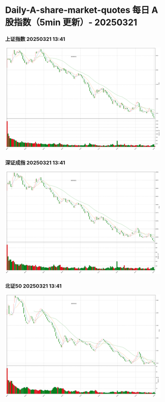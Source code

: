 
# Daily-A-share-market-quotes 每日 A 股指数（5min 更新）- 20250321

### 上证指数 20250321 13:41
![](./fig/2025/3/20250321-sh000001.png)

### 深证成指 20250321 13:41
![](./fig/2025/3/20250321-sz399001.png)

### 北证50 20250321 13:41
![](./fig/2025/3/20250321-bj899050.png)

